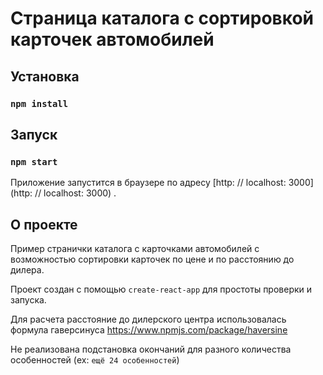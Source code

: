 # Страница каталога с сортировкой карточек автомобилей

## Установка

### `npm install`

## Запуск

### `npm start`

Приложение запустится в браузере по адресу [http: // localhost: 3000] (http: // localhost: 3000) .

## О проекте

Пример странички каталога с карточками автомобилей с возможностью сортировки карточек по цене и по расстоянию до дилера.

Проект создан с помощью `create-react-app` для простоты проверки и запуска. 

Для расчета расстояние до дилерского центра использовалась формула гаверсинуса https://www.npmjs.com/package/haversine

Не реализована подстановка окончаний для разного количества особенностей (ex: `ещё 24 особенностей`)
